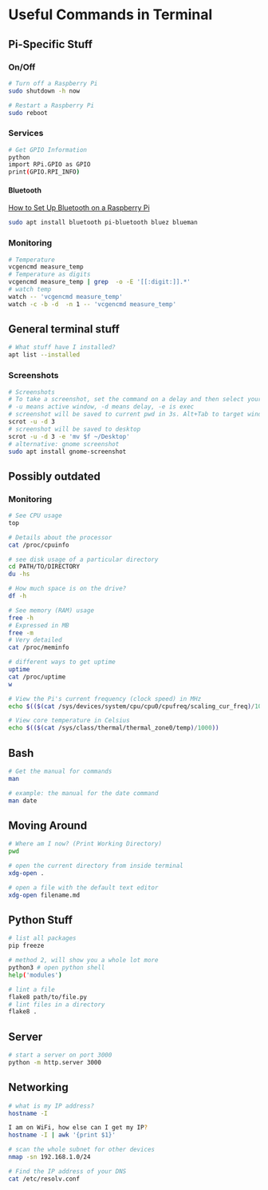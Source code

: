 # Useful Commands in Terminal

## Pi-Specific Stuff

### On/Off

```bash
# Turn off a Raspberry Pi
sudo shutdown -h now

# Restart a Raspberry Pi
sudo reboot
```

### Services

```bash
# Get GPIO Information
python
import RPi.GPIO as GPIO
print(GPIO.RPI_INFO)
```

#### Bluetooth

[How to Set Up Bluetooth on a Raspberry Pi](https://howchoo.com/pi/bluetooth-raspberry-pi)

```zsh
sudo apt install bluetooth pi-bluetooth bluez blueman
```

### Monitoring

```zsh
# Temperature
vcgencmd measure_temp
# Temperature as digits
vcgencmd measure_temp | grep  -o -E '[[:digit:]].*'
# watch temp
watch -- 'vcgencmd measure_temp'
watch -c -b -d  -n 1 -- 'vcgencmd measure_temp'
```

## General terminal stuff

```zsh
# What stuff have I installed?
apt list --installed
```

### Screenshots

```zsh
# Screenshots
# To take a screenshot, set the command on a delay and then select your window
# -u means active window, -d means delay, -e is exec
# screenshot will be saved to current pwd in 3s. Alt+Tab to target window.
scrot -u -d 3
# screenshot will be saved to desktop
scrot -u -d 3 -e 'mv $f ~/Desktop'
# alternative: gnome screenshot
sudo apt install gnome-screenshot
```

## Possibly outdated

### Monitoring

```bash
# See CPU usage
top

# Details about the processor
cat /proc/cpuinfo

# see disk usage of a particular directory
cd PATH/TO/DIRECTORY
du -hs

# How much space is on the drive?
df -h

# See memory (RAM) usage
free -h
# Expressed in MB
free -m
# Very detailed
cat /proc/meminfo

# different ways to get uptime
uptime
cat /proc/uptime
w

# View the Pi's current frequency (clock speed) in MHz
echo $(($(cat /sys/devices/system/cpu/cpu0/cpufreq/scaling_cur_freq)/1000))

# View core temperature in Celsius
echo $(($(cat /sys/class/thermal/thermal_zone0/temp)/1000))
```

## Bash

```bash
# Get the manual for commands
man

# example: the manual for the date command
man date
```

## Moving Around

```bash
# Where am I now? (Print Working Directory)
pwd

# open the current directory from inside terminal
xdg-open .

# open a file with the default text editor
xdg-open filename.md
```

## Python Stuff

```bash
# list all packages
pip freeze

# method 2, will show you a whole lot more
python3 # open python shell
help('modules')

# lint a file
flake8 path/to/file.py
# lint files in a directory
flake8 .
```

## Server

```zsh
# start a server on port 3000
python -m http.server 3000
```

## Networking

```bash
# what is my IP address?
hostname -I

I am on WiFi, how else can I get my IP?
hostname -I | awk '{print $1}'

# scan the whole subnet for other devices
nmap -sn 192.168.1.0/24

# Find the IP address of your DNS
cat /etc/resolv.conf
```